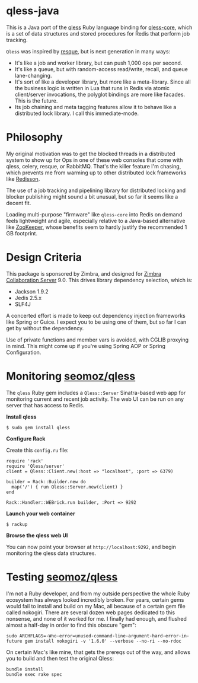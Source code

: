 qless-java
==========

This is a Java port of the [qless](https://github.com/seomoz/qless) Ruby language binding for [qless-core](https://github.com/seomoz/qless-core), which is a set of data structures and stored procedures for Redis that perform job tracking.

`Qless` was inspired by [resque](https://github.com/defunkt/resque#readme), but is next generation in many ways:

* It's like a job and worker library, but can push 1,000 ops per second.
* It's like a queue, but with random-access read/write, recall, and queue lane-changing.
* It's sort of like a developer library, but more like a meta-library. Since all the business logic is written in Lua that runs in Redis via atomic client/server invocations, the polyglot bindings are more like facades. This is the future.
* Its job chaining and meta tagging features allow it to behave like a distributed lock library. I call this immediate-mode.

Philosophy
==========

My original motivation was to get the blocked threads in a distributed system to show up for Ops in one of these web consoles that come with qless, celery, resque, or RabbitMQ. That's the killer feature I'm chasing, which prevents me from warming up to other distributed lock frameworks like [Redisson](https://github.com/mrniko/redisson).

The use of a job tracking and pipelining library for distributed locking and blocker publishing might sound a bit unusual, but so far it seems like a decent fit.

Loading multi-purpose "firmware" like `qless-core` into Redis on demand feels lightweight and agile, especially relative to a Java-based alternative like [ZooKeeper](http://zookeeper.apache.org), whose benefits seem to hardly justify the recommended 1 GB footprint.

Design Criteria
===============

This package is sponsored by Zimbra, and designed for [Zimbra Collaboration Server](http://www.zimbra.com/products/zimbra-collaboration/index.html) 9.0. This drives library dependency selection, which is:

* Jackson 1.9.2
* Jedis 2.5.x
* SLF4J

A concerted effort is made to keep out dependency injection frameworks like Spring or Guice. I expect you to be using one of them, but so far I can get by without the dependency.

Use of private functions and member vars is avoided, with CGLIB proxying in mind. This might come up if you're using Spring AOP or Spring Configuration.

Monitoring [seomoz/qless](https://github.com/seomoz/qless)
=========================

The `qless` Ruby gem includes a `Qless::Server` Sinatra-based web app for monitoring current and recent job activity. The web UI can be run on any server that has access to Redis.

**Install qless**

````
$ sudo gem install qless
````

**Configure Rack**

Create this `config.ru` file:

````
require 'rack'
require 'Qless/server'
client = Qless::Client.new(:host => "localhost", :port => 6379)

builder = Rack::Builder.new do
  map('/') { run Qless::Server.new(client) }
end

Rack::Handler::WEBrick.run builder, :Port => 9292
````

**Launch your web container**

````
$ rackup
````

**Browse the qless web UI**

You can now point your browser at `http://localhost:9292`, and begin monitoring the qless data structures.

Testing [seomoz/qless](https://github.com/seomoz/qless)
======================

I'm not a Ruby developer, and from my outside perspective the whole Ruby ecosystem has always looked incredibly broken. For years, certain gems would fail to install and build on my Mac, all because of a certain gem file called nokogiri. There are several dozen web pages dedicated to this nonsense, and none of it worked for me. I finally had enough, and flushed almost a half-day in order to find this obscure "gem":

````
sudo ARCHFLAGS=-Wno-error=unused-command-line-argument-hard-error-in-future gem install nokogiri -v '1.6.0' --verbose --no-ri --no-rdoc
````

On certain Mac's like mine, that gets the prereqs out of the way, and allows you to build and then test the original Qless:

````
bundle install
bundle exec rake spec
````
